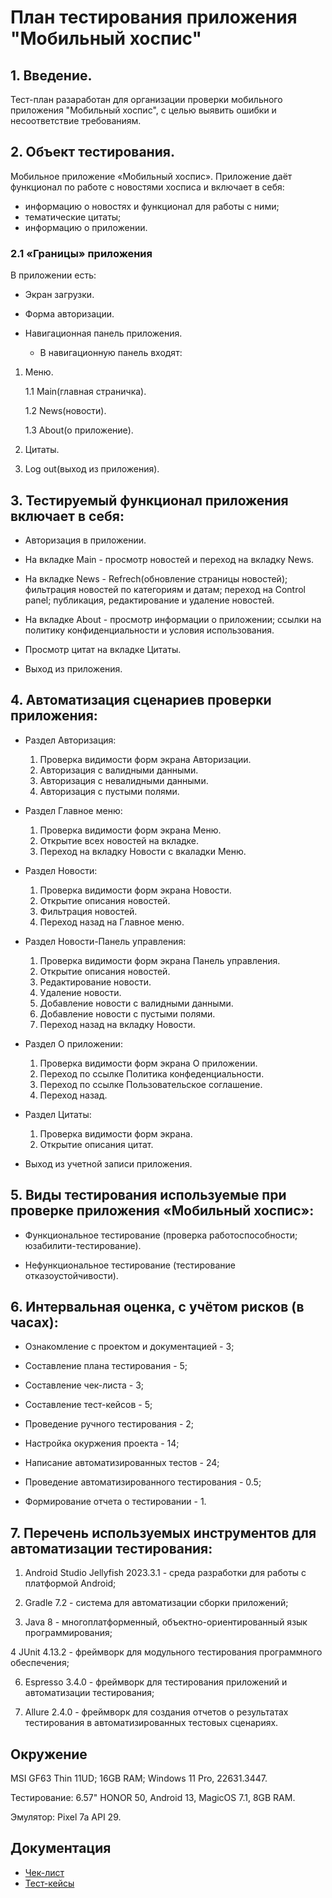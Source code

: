 # **План тестирования приложения "Мобильный хоспис"**

## 1. Введение.
Тест-план разаработан для организации проверки мобильного приложения "Мобильный хоспис", с целью выявить ошибки и несоответствие требованиям.

## 2. Объект тестирования.
Мобильное приложение «Мобильный хоспис».
Приложение даёт функционал по работе с новостями хосписа и включает в себя:

- информацию о новостях и функционал для работы с ними;
- тематические цитаты;
- информацию о приложении.

### 2.1 «Границы» приложения
В приложении есть:

* Экран загрузки.
 
* Форма авторизации.
  
* Навигационная панель приложения.

  - В навигационную панель входят:
    
1. Меню. 
     
   1.1 Main(главная страничка).
     
   1.2 News(новости).
     
   1.3 About(о приложение). 
  
 2. Цитаты.
    
 3. Log out(выход из приложения). 

## 3. Тестируемый функционал приложения включает в себя:

- Авторизация в приложении.
 
- На вкладке Main - просмотр новостей и переход на вкладку News.
 
- На вкладке News  - Refrech(обновление страницы новостей); фильтрация новостей по категориям и датам; переход на Control panel; публикация, редактирование и удаление новостей.
  
- На вкладке About - просмотр информации о приложении; ссылки на политику конфиденциальности и условия использования.

- Просмотр цитат на вкладке Цитаты.

- Выход из приложения.

## 4. Автоматизация сценариев проверки приложения:

- Раздел Авторизация:
  
  1. Проверка видимости форм экрана Авторизации.
  3. Авторизация с валидными данными.
  4. Авторизация с невалидными данными.
  5. Авторизация с пустыми полями.
     
- Раздел Главное меню:
  
  1. Проверка видимости форм экрана Меню.
  2. Открытие всех новостей на вкладке.
  3. Переход на вкладку Новости с вкаладки Меню.
     
- Раздел Новости:
  
  1. Проверка видимости форм экрана Новости.
  2. Открытие описания новостей.
  3. Фильтрация новостей.
  4. Переход назад на Главное меню.
     
- Раздел Новости-Панель управления:
 
  1. Проверка видимости форм экрана Панель управления.
  2. Открытие описания новостей.
  3. Редактирование новости.
  4. Удаление новости.
  5. Добавление новости с валидными данными.
  6. Добавление новости с пустыми полями.
  7. Переход назад на вкладку Новости.
     
- Раздел О приложении:
 
  1. Проверка видимости форм экрана О приложении.
  2. Переход по ссылке Политика конфеденциальности.
  3. Переход по ссылке Пользовательское соглашение.
  4. Переход назад.
     
- Раздел Цитаты:
  
  1. Проверка видимости форм экрана.
  2. Открытие описания цитат.
     
- Выход из учетной записи приложения.
 


## 5. Виды тестирования используемые при проверке приложения «Мобильный хоспис»:

* Функциональное тестирование (проверка работоспособности; юзабилити-тестирование).

* Нефункциональное тестирование (тестирование отказоустойчивости).


## 6. Интервальная оценка, с учётом рисков (в часах):

* Ознакомление с проектом и документацией - 3;
  
* Составление плана тестирования - 5;
  
* Составление чек-листа - 3;
  
* Составление тест-кейсов - 5;

* Проведение ручного тестирования - 2;
  
* Настройка окуржения проекта - 14;
 
* Написание автоматизированных тестов - 24;
  
* Проведение автоматизированного тестирования - 0.5;
  
* Формирование отчета о тестировании - 1.


## 7. Перечень используемых инструментов для автоматизации тестирования:

1. Android Studio Jellyfish 2023.3.1 - среда разработки для работы с платформой Android;

2. Gradle 7.2 - система для автоматизации сборки приложений;
   
3. Java 8 - многоплатформенный, объектно-ориентированный язык программирования;

4 JUnit 4.13.2 - фреймворк для модульного тестирования программного обеспечения;

6. Espresso 3.4.0 - фреймворк для тестирования приложений и автоматизации тестирования;
   
7. Allure 2.4.0 - фреймворк для создания отчетов о результатах тестирования в автоматизированных тестовых сценариях.


## Окружение

MSI GF63 Thin 11UD; 16GB RAM; Windows 11 Pro, 22631.3447.

Тестирование: 6.57" HONOR 50, Android 13, MagicOS 7.1, 8GB RAM.

Эмулятор: Pixel 7a API 29.


## Документация
- [Чек-лист](https://github.com/StavinskayaMarina/Diplom1/blob/main/Check.xlsx)
- [Тест-кейсы](https://github.com/StavinskayaMarina/Diplom1/blob/main/Cases.xlsx)

  
